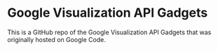 # Google Visualization API Gadgets

This is a GitHub repo of the Google Visualization API Gadgets that was originally hosted on Google Code.
